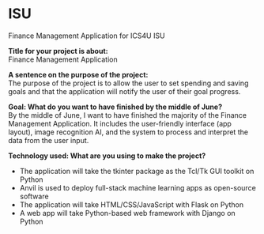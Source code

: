 # ISU
Finance Management Application for ICS4U ISU

**Title for your project is about:**          
Finance Management Application

**A sentence on the purpose of the project:**          
The purpose of the project is to allow the user to set spending and saving goals and that the application will notify the user of their goal progress.

**Goal: What do you want to have finished by the middle of June?**         
By the middle of June, I want to have finished the majority of the Finance Management Application. It includes the user-friendly interface (app layout), image recognition AI, and the system to process and interpret the data from the user input. 

**Technology used: What are you using to make the project?**                
- The application will take the tkinter package as the Tcl/Tk GUI toolkit on Python
- Anvil is used to deploy full-stack machine learning apps as open-source software
- The application will take HTML/CSS/JavaScript with Flask on Python
- A web app will take Python-based web framework with Django on Python 
